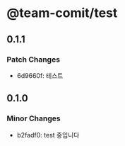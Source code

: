 # @team-comit/test

## 0.1.1

### Patch Changes

- 6d9660f: 테스트

## 0.1.0

### Minor Changes

- b2fadf0: test 중입니다
